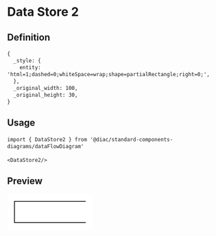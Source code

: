 # Data Store 2

## Definition

```
{
  _style: { 
    entity: 'html=1;dashed=0;whiteSpace=wrap;shape=partialRectangle;right=0;',
  },
  _original_width: 100,
  _original_height: 30,
}
```

## Usage

```
import { DataStore2 } from '@diac/standard-components-diagrams/dataFlowDiagram'

<DataStore2/>
```

## Preview

<img src="./data-store-2.png" width="200"/>
